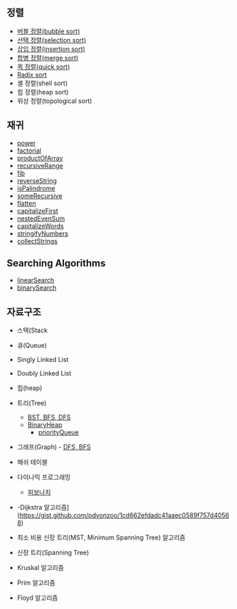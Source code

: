 ## 정렬

- [버블 정렬(bubble sort)](https://gist.github.com/pdvonzoo/cfcef2eecf3dbcf53144131ec3790191)
- [선택 정렬(selection sort)](https://gist.github.com/pdvonzoo/b091dc627e09766e4f86b634966f7fb0)
- [삽입 정렬(insertion sort)](https://gist.github.com/pdvonzoo/84d8a605dba6fef1d6730c3b04b7938f)
- [합병 정렬(merge sort)](https://gist.github.com/pdvonzoo/ebba75f31b7680c2568d656ea844f2b3)
- [퀵 정렬(quick sort)](https://gist.github.com/pdvonzoo/297f5f3bbbfd77f53a3a8c7bc38fc5ce)
- [Radix sort](https://gist.github.com/pdvonzoo/ed5fc601af219daf691364e60ae29900)
- 셸 정렬(shell sort)
- 힙 정렬(heap sort)
- 위상 정렬(topological sort)

## 재귀

- [power](https://gist.github.com/pdvonzoo/7323319d790c0f774f5658ca9ee9dfc0)
- [factorial](https://gist.github.com/pdvonzoo/84af78ebd6972cd02e6fbf002b32184e)
- [productOfArray](https://gist.github.com/pdvonzoo/eee8dc3cbde738a12efe66347de6a7de)
- [recursiveRange](https://gist.github.com/pdvonzoo/8fa8f241cf693933524f420f5f598f4c)
- [fib](https://gist.github.com/pdvonzoo/4e81fa475272f36197777f54a80fe34e)
- [reverseString](https://gist.github.com/pdvonzoo/032994ff982399b4682ea3655c439f28)
- [isPalindrome](https://gist.github.com/pdvonzoo/48b667a6aaa183b29f04247f1acfe380)
- [someRecursive](https://gist.github.com/pdvonzoo/b17f097c23264474d17b6db66b50f2ff)
- [flatten](https://gist.github.com/pdvonzoo/5293fe8ad27190c44065b7ea98546021)
- [capitalizeFirst](https://gist.github.com/pdvonzoo/8d6e416fbf8a2199c5708b3eeb345fb0)
- [nestedEvenSum](https://gist.github.com/pdvonzoo/cd9e46cd90326f50fbbd2a5beb220b3d)
- [capitalizeWords](https://gist.github.com/pdvonzoo/ee17da81428eef7c5ab08f596f3f6c4e)
- [stringifyNumbers](https://gist.github.com/pdvonzoo/0a6dad68faa0896fbadc122d1b769a52)
- [collectStrings](https://gist.github.com/pdvonzoo/d8bf972b08a76ff5097544ae8ce36d46)

## Searching Algorithms

- [linearSearch](https://gist.github.com/pdvonzoo/f365936b436feb78f84315b0fc1ebaae)
- [binarySearch](https://gist.github.com/pdvonzoo/094d97f89d3893e86a06d0c4f6f18106)

## 자료구조

- 스택(Stack
- 큐(Queue)
- Singly Linked List
- Doubly Linked List
- 힙(heap)
- 트리(Tree) 
  - [BST, BFS, DFS](https://gist.github.com/pdvonzoo/b8973f658ccdee44546776eb6e2ae8b2)
  - [BinaryHeap](https://gist.github.com/pdvonzoo/d95d35450022e729929b859cea2a70f1)
    - [priorityQueue](https://gist.github.com/pdvonzoo/7cc2b868c2934e32269d9cf0a03dbd21)
- 그래프(Graph) - [DFS, BFS](https://gist.github.com/pdvonzoo/f8d38f2f57e3452a5b613009daac9657)
- 해쉬 테이블
- 다이나믹 프로그래밍
  - [피보나치](https://gist.github.com/pdvonzoo/c5e8fa387c800f56b2dc793a8d669e70)
- -Dijkstra 알고리즘](https://gist.github.com/pdvonzoo/1cd662efdadc41aaec0589f757d40568)

- 최소 비용 신장 트리(MST, Minimum Spanning Tree) 알고리즘
- 신장 트리(Spanning Tree)
- Kruskal 알고리즘
- Prim 알고리즘
- Floyd 알고리즘


